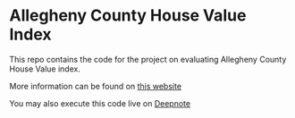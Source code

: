 # Allegheny County House Value Index
This repo contains the code for the project on evaluating Allegheny County House Value index.

More information can be found on [this website](https://git.fer.me/fidelity-interview)

You may also execute this code live on [Deepnote](https://deepnote.com/workspace/fernandes-0d0f1b15-266f-475a-be59-e6ea9f90c0eb/project/Allegheny-County-Home-Value-Index-4d883e40-705b-4ee7-9326-895000a955f5/notebook/1-DataCleaning-e22221516a40453691eb7fa09e741d87)
